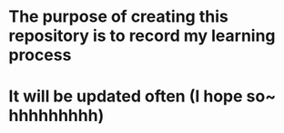# The purpose of creating this repository is to record my learning process

# It will be updated often (I hope so~ hhhhhhhhh)
